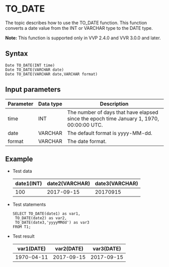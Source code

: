 # TO\_DATE

The topic describes how to use the TO\_DATE function. This function converts a date value from the INT or VARCHAR type to the DATE type.

**Note:** This function is supported only in VVP 2.4.0 and VVR 3.0.0 and later.

## Syntax

```
Date TO_DATE(INT time)
Date TO_DATE(VARCHAR date)
Date TO_DATE(VARCHAR date,VARCHAR format)
```

## Input parameters

|Parameter|Data type|Description|
|---------|---------|-----------|
|time|INT|The number of days that have elapsed since the epoch time January 1, 1970, 00:00:00 UTC.|
|date|VARCHAR|The default format is yyyy-MM-dd.|
|format|VARCHAR|The date format.|

## Example

-   Test data

    |date1\(INT\)|date2\(VARCHAR\)|date3\(VARCHAR\)|
    |------------|----------------|----------------|
    |100|2017-09-15|20170915|

-   Test statements

    ```
    SELECT TO_DATE(date1) as var1,
     TO_DATE(date2) as var2,
     TO_DATE(date3,'yyyyMMdd') as var3
    FROM T1;
    ```

-   Test result

    |var1\(DATE\)|var2\(DATE\)|var3\(DATE\)|
    |------------|------------|------------|
    |1970-04-11|2017-09-15|2017-09-15|


